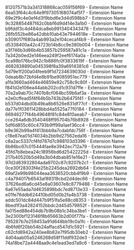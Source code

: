 81207571b3a341318868cac059156f69 - Extension Name
6ea53f64c4c64e9f97305168074af5f7 - Extension Name
69e2f9c4e0ef4d3f9bbd6e3d4d598bb7 - Extension Name
9c328854487f42c0bbf6d9d414e3a1b0 - Extension Name
b9fddf3c4d484dca8eb9913404343478 - Extension Name
26fb552be86a42dbb10ab43e7944618e - Extension Name
b309017f680a4ab993a2e104cecaf4b9 - Extension Name
d5338400a42c4723b14b8cc9e380b004 - Extension Name
a3f746b3d86b4b53857b259587a81c1a - Extension Name
7a342b0ed2e146eea249f2eef6174a0a - Extension Name
5ca98b176bc942c1b886fc0f3833619f - Extension Name
4682838890a045398f8a39a6914381c6 - Extension Name
5d79e1f200a04feeb9f1d7234639030d - Extension Name
0deab8b72bfd4e8b91be9085951ec779 - Extension Name
a1fa3660ad464e46859e92c758c9c80f - Extension Name
f841d2e106ea44abb202cd1c931d7ffe - Extension Name
70a2a9ab70c7401b8cf064bc59b6af3a - Extension Name
e2e0cffead5f4f64b5b743b2b6475f41 - Extension Name
b537d04dbd0b49ba8b6526e831df77cf - Extension Name
da77e1f03611428bbd4a5525a77f0184 - Extension Name
66946277f44b49648f81c84e810aeab7 - Extension Name
cce264a6db3540468ff95704b76b8928 - Extension Name
5df6d855c60c4793b9ff99a1aef36cc4 - Extension Name
b9e362b99a4f413bbb9a7cdabfdc756f - Extension Name
c18e87ea01d74034b2bb9d27562eda16 - Extension Name
c8a2ac5337cf4fd787d7c988103d3396 - Extension Name
6b86bc67c015444fae8e3942ec712a79 - Extension Name
45fd7b8ebea24c18956bd6d25422225d - Extension Name
217b40520b5d49a3b04dbab851e16e21 - Extension Name
97d2d83932804ada9702c87c9207b2c1 - Extension Name
0ce30f28303f4e25b2245dea2692db64 - Extension Name
69af2e99b98044eaa3636520cbb4f9b9 - Extension Name
c4a794017b6543af89319cbd2d4dec66 - Extension Name
37626ed6a6cd45e8a03607e8c8779488 - Extension Name
6a67e55ada7d4635898bdc7ed8713e33 - Extension Name
e01fe76ddb624410bd05d0b2fa4b3738 - Extension Name
addc501dc84d447b9f51fa5e88cd8353 - Extension Name
8bed1f3a42824152bbdc2d45d579852f - Extension Name
fa015ed88e454db7b9b08b1c34ba3be1 - Extension Name
3e2300bf123146f8b65663b2d00f77fa - Extension Name
795287b7e259453a91d648bb19c0a1fc - Extension Name
4b6fd6f20bb54b24affacd547d1c5921 - Extension Name
c62cfd8942a240ee8b82e7f95db30eb2 - Extension Name
4d04aab05a5246268d58f11ddf932de3 - Extension Name
74a18be72a4448aa9c4e1ead3ed7a9c6 - Extension Name